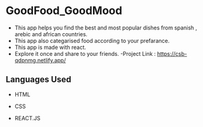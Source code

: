 # GoodFood_GoodMood
- This app helps you find the best and most popular dishes from spanish , arebic and african countries.
- This app also categarised food according to your prefarance.
- This app is made with react.
- Explore it once and share to your friends.
-Project Link : https://csb-qdpnmg.netlify.app/

## Languages Used
- HTML

- CSS

- REACT.JS

